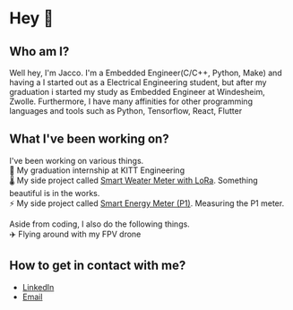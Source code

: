 # Hey 👋 <br/>

## Who am I?<br/>
Well hey, I'm Jacco. I'm a Embedded Engineer(C/C++, Python, Make) and having a  I started out as a Electrical Engineering student, but after my graduation i started my study as Embedded Engineer at Windesheim, Zwolle. Furthermore, I have many affinities for other programming languages and tools such as Python, Tensorflow, React, Flutter<br />

## What I've been working on?<br/>
I've been working on various things.<br/>
🥙 My graduation internship at KITT Engineering<br/>
🌡️ My side project called [Smart Weater Meter with LoRa](https://github.com/JaccoVeldscholten/LoraWeatherStation). Something beautiful is in the works.<br/>
⚡ My side project called [Smart Energy Meter (P1)](https://github.com/JaccoVeldscholten/SlimmeMeterDashboard). Measuring the P1 meter.<br/>

Aside from coding, I also do the following things.<br/>
✈️ Flying around with my FPV drone<br/>

## How to get in contact with me?<br/>
- [LinkedIn](https://www.linkedin.com/in/jacco-veldscholten-6903b797/)<br/>
- [Email](mailto:jjveldscholten@gmail.com)<br />
